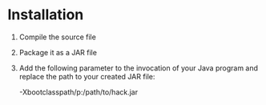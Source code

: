 # Installation #

1.  Compile the source file
2.  Package it as a JAR file
3.  Add the following parameter to the invocation of your Java program
    and replace the path to your created JAR file:

    -Xbootclasspath/p:/path/to/hack.jar

